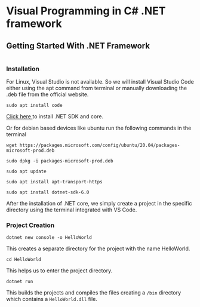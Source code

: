 # Visual Programming in C# .NET framework

## Getting Started With .NET Framework
#
### Installation 

For Linux, Visual Studio is not available. So we will install Visual Studio Code either using the apt command from terminal or manually downloading the .deb file from the official website.

```
sudo apt install code
```

<a href="https://docs.microsoft.com/en-us/dotnet/core/install/">
Click here
</a> to install .NET SDK and core.

Or for debian based devices like ubuntu run the following commands in the terminal

```
wget https://packages.microsoft.com/config/ubuntu/20.04/packages-microsoft-prod.deb 

sudo dpkg -i packages-microsoft-prod.deb 

sudo apt update 

sudo apt install apt-transport-https 

sudo apt install dotnet-sdk-6.0 
```

After the installation of .NET core, we simply create a project in the specific directory using the terminal integrated with VS Code.

### Project Creation
```
dotnet new console -o HelloWorld
```
This creates a separate directory for the project with the name HelloWorld.

```
cd HelloWorld
```
This helps us to enter the project directory.
```
dotnet run
```
This builds the projects and compiles the files creating a ```/bin``` directory which contains a ```HelloWorld.dll``` file.
